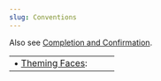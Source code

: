 ```yaml
---
slug: Conventions
---
```


Also see [Completion and Confirmation](Completion-and-Confirmation).

|                                   |    |    |
| :-------------------------------- | -- | :- |
| • [Theming Faces](Theming-Faces): |    |    |
